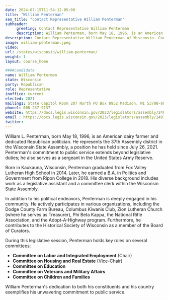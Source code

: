 ```yaml
---
date: 2024-07-15T11:54:12-05:00
title: "William Penterman"
seo_title: "contact Representative William Penterman"
subheader:
     greeting: Contact Representative William Penterman
     description: William Penterman, born May 18, 1996, is an American politician affiliated with the Republican Party. He serves as a member of the Wisconsin State Assembly, representing District 37, and assumed office on July 26, 2021.
description: Contact Representative William Penterman of Wisconsin. Contact information for William Penterman includes email address, phone number, and mailing address.
image: william-penterman.jpeg
video:
url: /states/wisconsin/william-penterman/
weight: 1
layout: course_home

####candidate
name: William Penterman
state: Wisconsin
party: Republican
role: Representative
inoffice: current
elected: 2021
mailing1: State Capitol Room 207 North PO Box 8952 Madison, WI 53708-8952
phone1: 608-237-9137
website: https://docs.legis.wisconsin.gov/2023/legislators/assembly/2497/
email : https://docs.legis.wisconsin.gov/2023/legislators/assembly/2497/
twitter: 
---
```

William L. Penterman, born May 18, 1996, is an American dairy farmer and dedicated Republican politician. He represents the 37th Assembly district in the Wisconsin State Assembly, a position he has held since July 26, 2021. Penterman's commitment to public service extends beyond legislative duties; he also serves as a sergeant in the United States Army Reserve.

Born in Kaukauna, Wisconsin, Penterman graduated from Fox Valley Lutheran High School in 2014. Later, he earned a B.A. in Politics and Government from Ripon College in 2018. His diverse background includes work as a legislative assistant and a committee clerk within the Wisconsin State Assembly.

In addition to his political endeavors, Penterman is deeply engaged in his community. He actively participates in various organizations, including the Dodge County Farm Bureau, Columbus Kiwanis Club, Zion Lutheran Church (where he serves as Treasurer), Phi Beta Kappa, the National Rifle Association, and the Adopt-A-Highway program. Furthermore, he contributes to the Historical Society of Wisconsin as a member of the Board of Curators.

During this legislative session, Penterman holds key roles on several committees:
- **Committee on Labor and Integrated Employment** (Chair)
- **Committee on Housing and Real Estate** (Vice-Chair)
- **Committee on Education**
- **Committee on Veterans and Military Affairs**
- **Committee on Children and Families**

William Penterman's dedication to both his constituents and his country exemplifies his unwavering commitment to public service.
